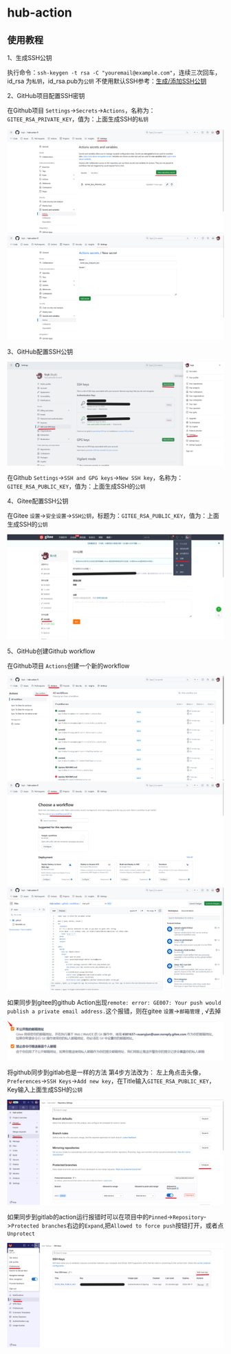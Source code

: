# hub-action

## 使用教程

1、生成SSH公钥

执行命令：`ssh-keygen -t rsa -C "youremail@example.com"`，连续三次回车，id_rsa 为`私钥`，id_rsa.pub为`公钥`
不使用默认SSH参考：[生成/添加SSH公钥](https://help.gitee.com/enterprise/code-manage/%E6%9D%83%E9%99%90%E4%B8%8E%E8%AE%BE%E7%BD%AE/%E9%83%A8%E7%BD%B2%E5%85%AC%E9%92%A5%E7%AE%A1%E7%90%86/%E7%94%9F%E6%88%90%E6%88%96%E6%B7%BB%E5%8A%A0SSH%E5%85%AC%E9%92%A5)

2、GitHub项目配置SSH密钥

在Github项目
`Settings`->`Secrets`->`Actions`，名称为：`GITEE_RSA_PRIVATE_KEY`，值为：上面生成SSH的`私钥`

![1.png](assets/1.png)
![2.png](assets/2.png)

3、GitHub配置SSH公钥

![3.png](assets/3.png)

在Github
`Settings`->`SSH and GPG keys`->`New SSH key`，名称为：`GITEE_RSA_PUBLIC_KEY`，值为：上面生成SSH的`公钥`

4、Gitee配置SSH公钥

在Gitee
`设置`->`安全设置`->`SSH公钥`，标题为：`GITEE_RSA_PUBLIC_KEY`，值为：上面生成SSH的`公钥`

![4.png](assets/4.png)

5、GitHub创建Github workflow

在Github项目
`Actions`创建一个新的workflow

![5.png](assets/5.png)
![6.png](assets/6.png)
![7.png](assets/7.png)

如果同步到gitee的github Action出现`remote: error: GE007: Your push would publish a private email address.`这个报错，则在gitee `设置`->`邮箱管理` , √去掉

![8.png](assets/8.png)

将github同步到gitlab也是一样的方法
第4步方法改为：
左上角点击头像，`Preferences`->`SSH Keys`->`Add new key`，在Title输入`GITEE_RSA_PUBLIC_KEY`，Key输入上面生成SSH的`公钥`

![9.png](assets/9.png)

如果同步到gitlab的action运行报错时可以在项目中的`Pinned`->`Repository`->`Protected branches`右边的`Expand`,把`Allowed to force push`按钮打开，或者点`Unprotect`

![10.png](assets/10.png)

